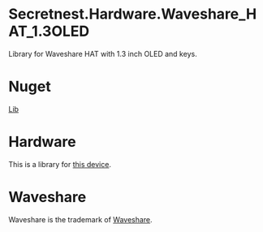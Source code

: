 # Secretnest.Hardware.Waveshare_HAT_1.3OLED
Library for Waveshare HAT with 1.3 inch OLED and keys.

# Nuget
[Lib](https://www.nuget.org/packages/SecretNest.Hardware.WaveShare.HAT_1Point3OLED)

# Hardware
This is a library for [this device](https://www.waveshare.net/wiki/1.3inch_OLED_HAT).

# Waveshare
Waveshare is the trademark of [Waveshare](https://www.waveshare.net/).
